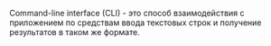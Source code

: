 Command-line interface (CLI) - это способ взаимодействия с приложением по средствам ввода текстовых строк и получение результатов в таком же формате.
